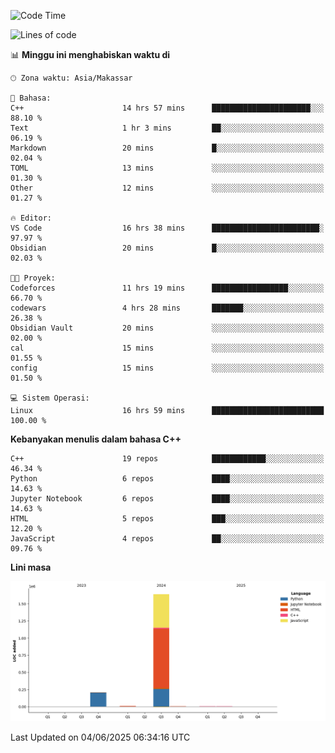 <!--START_SECTION:waka-->
![Code Time](http://img.shields.io/badge/Code%20Time-259%20hrs%2036%20mins-blue)

![Lines of code](https://img.shields.io/badge/Sejak%20Hello%20World%20aku%20telah%20menulis-1.9%20million%20baris%20kode-blue)

📊 **Minggu ini menghabiskan waktu di** 

```text
🕑︎ Zona waktu: Asia/Makassar

💬 Bahasa: 
C++                      14 hrs 57 mins      ██████████████████████░░░   88.10 % 
Text                     1 hr 3 mins         ██░░░░░░░░░░░░░░░░░░░░░░░   06.19 % 
Markdown                 20 mins             █░░░░░░░░░░░░░░░░░░░░░░░░   02.04 % 
TOML                     13 mins             ░░░░░░░░░░░░░░░░░░░░░░░░░   01.30 % 
Other                    12 mins             ░░░░░░░░░░░░░░░░░░░░░░░░░   01.27 % 

🔥 Editor: 
VS Code                  16 hrs 38 mins      ████████████████████████░   97.97 % 
Obsidian                 20 mins             █░░░░░░░░░░░░░░░░░░░░░░░░   02.03 % 

🐱‍💻 Proyek: 
Codeforces               11 hrs 19 mins      █████████████████░░░░░░░░   66.70 % 
codewars                 4 hrs 28 mins       ███████░░░░░░░░░░░░░░░░░░   26.38 % 
Obsidian Vault           20 mins             ░░░░░░░░░░░░░░░░░░░░░░░░░   02.00 % 
cal                      15 mins             ░░░░░░░░░░░░░░░░░░░░░░░░░   01.55 % 
config                   15 mins             ░░░░░░░░░░░░░░░░░░░░░░░░░   01.50 % 

💻 Sistem Operasi: 
Linux                    16 hrs 59 mins      █████████████████████████   100.00 % 
```

**Kebanyakan menulis dalam bahasa C++** 

```text
C++                      19 repos            ████████████░░░░░░░░░░░░░   46.34 % 
Python                   6 repos             ████░░░░░░░░░░░░░░░░░░░░░   14.63 % 
Jupyter Notebook         6 repos             ████░░░░░░░░░░░░░░░░░░░░░   14.63 % 
HTML                     5 repos             ███░░░░░░░░░░░░░░░░░░░░░░   12.20 % 
JavaScript               4 repos             ██░░░░░░░░░░░░░░░░░░░░░░░   09.76 % 
```



**Lini masa**

![Lines of Code chart](https://raw.githubusercontent.com/yusuf601/yusuf601/main/assets/bar_graph.png)


 Last Updated on 04/06/2025 06:34:16 UTC
<!--END_SECTION:waka-->


